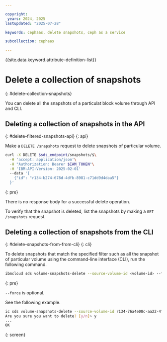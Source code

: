 ```yaml
---

copyright:
 years: 2024, 2025
lastupdated: "2025-07-28"

keywords: cephaas, delete snapshots, ceph as a service

subcollection: cephaas

---
```


{{site.data.keyword.attribute-definition-list}}

# Delete a collection of snapshots
{: #delete-collection-snapshots}

You can delete all the snapshots of a particulat block volume through API and CLI.

## Deleting a collection of snapshots in the API
{: #delete-filtered-snapshots-api}
{: api}

Make a `DELETE /snapshots` request to delete snapshots of particular volume.

```sh
curl -X DELETE $sds_endpoint/snapshots/$\
  -H 'accept: application/json'\
  -H "Authorization: Bearer $IAM_TOKEN"\
  -H 'IBM-API-Version: 2025-02-01'
  --data '{
    {"id": "r134-b274-678d-4dfb-8981-c71dd9d4daa5"}
  }'
```
{: pre}

There is no response body for a successful delete operation.

To verify that the snapshot is deleted, list the snapshots by making a `GET /snapshots` request.

## Deleting a collection of snapshots from the CLI
{: #delete-snapshots-from-from-cli}
{: cli}

To delete snapshots that match the specified filter such as all the snapshot of particular volume using the command-line interface (CLI), run the following command.

```sh
ibmcloud sds volume-snapshots-delete --source-volume-id <volume-id> --force
```
{: pre}

`--force` is optional.

See the following example.

```bash
ic sds volume-snapshots-delete --source-volume-id r134-76a4e08c-aa22-4fd3-9eb5-5cae0e78a285
Are you sure you want to delete? [y/n]> y
...
OK
```
{: screen}
